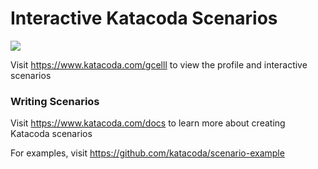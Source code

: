 # Interactive Katacoda Scenarios

[![](http://shields.katacoda.com/katacoda/gcelll/count.svg)](https://www.katacoda.com/gcelll "Get your profile on Katacoda.com")

Visit https://www.katacoda.com/gcelll to view the profile and interactive scenarios

### Writing Scenarios
Visit https://www.katacoda.com/docs to learn more about creating Katacoda scenarios

For examples, visit https://github.com/katacoda/scenario-example

